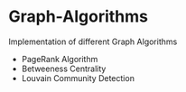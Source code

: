 # Graph-Algorithms
Implementation of different Graph Algorithms

- PageRank Algorithm
- Betweeness Centrality
- Louvain Community Detection

